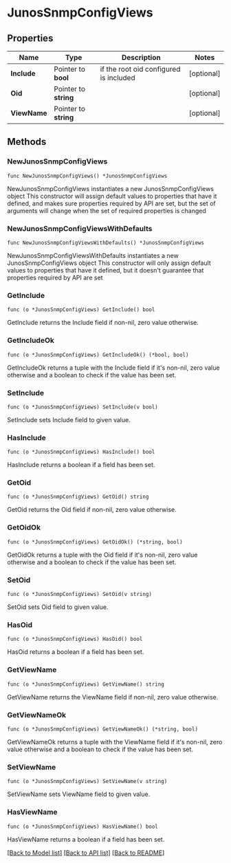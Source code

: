 # JunosSnmpConfigViews

## Properties

Name | Type | Description | Notes
------------ | ------------- | ------------- | -------------
**Include** | Pointer to **bool** | if the root oid configured is included | [optional] 
**Oid** | Pointer to **string** |  | [optional] 
**ViewName** | Pointer to **string** |  | [optional] 

## Methods

### NewJunosSnmpConfigViews

`func NewJunosSnmpConfigViews() *JunosSnmpConfigViews`

NewJunosSnmpConfigViews instantiates a new JunosSnmpConfigViews object
This constructor will assign default values to properties that have it defined,
and makes sure properties required by API are set, but the set of arguments
will change when the set of required properties is changed

### NewJunosSnmpConfigViewsWithDefaults

`func NewJunosSnmpConfigViewsWithDefaults() *JunosSnmpConfigViews`

NewJunosSnmpConfigViewsWithDefaults instantiates a new JunosSnmpConfigViews object
This constructor will only assign default values to properties that have it defined,
but it doesn't guarantee that properties required by API are set

### GetInclude

`func (o *JunosSnmpConfigViews) GetInclude() bool`

GetInclude returns the Include field if non-nil, zero value otherwise.

### GetIncludeOk

`func (o *JunosSnmpConfigViews) GetIncludeOk() (*bool, bool)`

GetIncludeOk returns a tuple with the Include field if it's non-nil, zero value otherwise
and a boolean to check if the value has been set.

### SetInclude

`func (o *JunosSnmpConfigViews) SetInclude(v bool)`

SetInclude sets Include field to given value.

### HasInclude

`func (o *JunosSnmpConfigViews) HasInclude() bool`

HasInclude returns a boolean if a field has been set.

### GetOid

`func (o *JunosSnmpConfigViews) GetOid() string`

GetOid returns the Oid field if non-nil, zero value otherwise.

### GetOidOk

`func (o *JunosSnmpConfigViews) GetOidOk() (*string, bool)`

GetOidOk returns a tuple with the Oid field if it's non-nil, zero value otherwise
and a boolean to check if the value has been set.

### SetOid

`func (o *JunosSnmpConfigViews) SetOid(v string)`

SetOid sets Oid field to given value.

### HasOid

`func (o *JunosSnmpConfigViews) HasOid() bool`

HasOid returns a boolean if a field has been set.

### GetViewName

`func (o *JunosSnmpConfigViews) GetViewName() string`

GetViewName returns the ViewName field if non-nil, zero value otherwise.

### GetViewNameOk

`func (o *JunosSnmpConfigViews) GetViewNameOk() (*string, bool)`

GetViewNameOk returns a tuple with the ViewName field if it's non-nil, zero value otherwise
and a boolean to check if the value has been set.

### SetViewName

`func (o *JunosSnmpConfigViews) SetViewName(v string)`

SetViewName sets ViewName field to given value.

### HasViewName

`func (o *JunosSnmpConfigViews) HasViewName() bool`

HasViewName returns a boolean if a field has been set.


[[Back to Model list]](../README.md#documentation-for-models) [[Back to API list]](../README.md#documentation-for-api-endpoints) [[Back to README]](../README.md)


